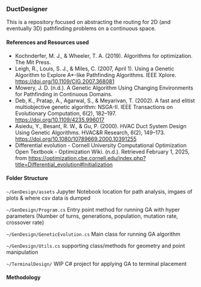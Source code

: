 ### DuctDesigner

This is a repository focused on abstracting the routing for 2D (and eventually 3D) pathfinding problems on a continuous space.

#### References and Resources used
- Kochnderfer, M. J., & Wheeler, T. A. (2019). Algorithms for optimization. The Mit Press.
- Leigh, R., Louis, S. J., & Miles, C. (2007, April 1). Using a Genetic Algorithm to Explore A*-like Pathfinding Algorithms. IEEE Xplore. https://doi.org/10.1109/CIG.2007.368081
- Mowery, J. D. (n.d.). A Genetic Algorithm Using Changing Environments for Pathfinding in Continuous Domains.
- Deb, K., Pratap, A., Agarwal, S., & Meyarivan, T. (2002). A fast and elitist multiobjective genetic algorithm: NSGA-II. IEEE Transactions on Evolutionary Computation, 6(2), 182–197. https://doi.org/10.1109/4235.996017
- Asiedu, Y., Besant, R. W., & Gu, P. (2000). HVAC Duct System Design Using Genetic Algorithms. HVAC&R Research, 6(2), 149–173. https://doi.org/10.1080/10789669.2000.10391255
- Differential evolution - Cornell University Computational Optimization Open Textbook - Optimization Wiki. (n.d.). Retrieved February 1, 2025, from https://optimization.cbe.cornell.edu/index.php?title=Differential_evolution#Initialization







#### Folder Structure 
`~/GenDesign/assets` Jupyter Notebook location for path analysis, imgaes of plots & where csv data is dumped

`~/GenDesign/Program.cs` Entry point method for running GA with hyper parameters (Number of turns, generations, population, mutation rate, crossover rate)

`~/GenDesign/GeneticEvolution.cs` Main class for running GA algorithm

`~/GenDesign/Utils.cs` supporting class/methods for geometry and point manipulation

`~/TerminalDesign/` WIP C# project for applying GA to terminal placement

#### Methodology

